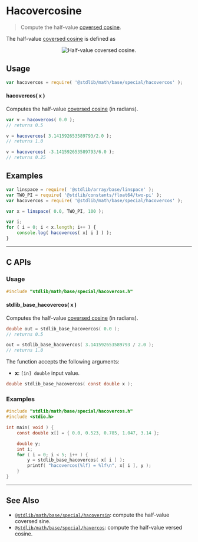 <!--

@license Apache-2.0

Copyright (c) 2018 The Stdlib Authors.

Licensed under the Apache License, Version 2.0 (the "License");
you may not use this file except in compliance with the License.
You may obtain a copy of the License at

   http://www.apache.org/licenses/LICENSE-2.0

Unless required by applicable law or agreed to in writing, software
distributed under the License is distributed on an "AS IS" BASIS,
WITHOUT WARRANTIES OR CONDITIONS OF ANY KIND, either express or implied.
See the License for the specific language governing permissions and
limitations under the License.

-->

# Hacovercosine

> Compute the half-value [coversed cosine][coversed-cosine].

<section class="intro">

The half-value [coversed cosine][coversed-cosine] is defined as

<!-- <equation class="equation" label="eq:hacovercosine" align="center" raw="\operatorname{hacovercos}(\theta) = \frac{1 + \sin \theta}{2}" alt="Half-value coversed cosine."> -->

<div class="equation" align="center" data-raw-text="\operatorname{hacovercos}(\theta) = \frac{1 + \sin \theta}{2}" data-equation="eq:hacovercosine">
    <img src="https://cdn.jsdelivr.net/gh/stdlib-js/stdlib@bb29798906e119fcb2af99e94b60407a270c9b32/lib/node_modules/@stdlib/math/base/special/hacovercos/docs/img/equation_hacovercosine.svg" alt="Half-value coversed cosine.">
    <br>
</div>

<!-- </equation> -->

</section>

<!-- /.intro -->

<section class="usage">

## Usage

```javascript
var hacovercos = require( '@stdlib/math/base/special/hacovercos' );
```

#### hacovercos( x )

Computes the half-value [coversed cosine][coversed-cosine] (in radians).

```javascript
var v = hacovercos( 0.0 );
// returns 0.5

v = hacovercos( 3.141592653589793/2.0 );
// returns 1.0

v = hacovercos( -3.141592653589793/6.0 );
// returns 0.25
```

</section>

<!-- /.usage -->

<section class="examples">

## Examples

<!-- eslint no-undef: "error" -->

```javascript
var linspace = require( '@stdlib/array/base/linspace' );
var TWO_PI = require( '@stdlib/constants/float64/two-pi' );
var hacovercos = require( '@stdlib/math/base/special/hacovercos' );

var x = linspace( 0.0, TWO_PI, 100 );

var i;
for ( i = 0; i < x.length; i++ ) {
    console.log( hacovercos( x[ i ] ) );
}
```

</section>

<!-- /.examples -->

<!-- C interface documentation. -->

* * *

<section class="c">

## C APIs

<!-- Section to include introductory text. Make sure to keep an empty line after the intro `section` element and another before the `/section` close. -->

<section class="intro">

</section>

<!-- /.intro -->

<!-- C usage documentation. -->

<section class="usage">

### Usage

```c
#include "stdlib/math/base/special/hacovercos.h"
```

#### stdlib_base_hacovercos( x )

Computes the half-value [coversed cosine][coversed-cosine] (in radians).

```c
double out = stdlib_base_hacovercos( 0.0 );
// returns 0.5

out = stdlib_base_hacovercos( 3.141592653589793 / 2.0 );
// returns 1.0
```

The function accepts the following arguments:

-   **x**: `[in] double` input value.

```c
double stdlib_base_hacovercos( const double x );
```

</section>

<!-- /.usage -->

<!-- C API usage notes. Make sure to keep an empty line after the `section` element and another before the `/section` close. -->

<section class="notes">

</section>

<!-- /.notes -->

<!-- C API usage examples. -->

<section class="examples">

### Examples

```c
#include "stdlib/math/base/special/hacovercos.h"
#include <stdio.h>

int main( void ) {
    const double x[] = { 0.0, 0.523, 0.785, 1.047, 3.14 };

    double y;
    int i;
    for ( i = 0; i < 5; i++ ) {
        y = stdlib_base_hacovercos( x[ i ] );
        printf( "hacovercos(%lf) = %lf\n", x[ i ], y );
    }
}
```

</section>

<!-- /.examples -->

</section>

<!-- /.c -->

<!-- Section for related `stdlib` packages. Do not manually edit this section, as it is automatically populated. -->

<section class="related">

* * *

## See Also

-   <span class="package-name">[`@stdlib/math/base/special/hacoversin`][@stdlib/math/base/special/hacoversin]</span><span class="delimiter">: </span><span class="description">compute the half-value coversed sine.</span>
-   <span class="package-name">[`@stdlib/math/base/special/havercos`][@stdlib/math/base/special/havercos]</span><span class="delimiter">: </span><span class="description">compute the half-value versed cosine.</span>

</section>

<!-- /.related -->

<!-- Section for all links. Make sure to keep an empty line after the `section` element and another before the `/section` close. -->

<section class="links">

[coversed-cosine]: https://en.wikipedia.org/wiki/Versine

<!-- <related-links> -->

[@stdlib/math/base/special/hacoversin]: https://github.com/stdlib-js/math/tree/main/base/special/hacoversin

[@stdlib/math/base/special/havercos]: https://github.com/stdlib-js/math/tree/main/base/special/havercos

<!-- </related-links> -->

</section>

<!-- /.links -->
